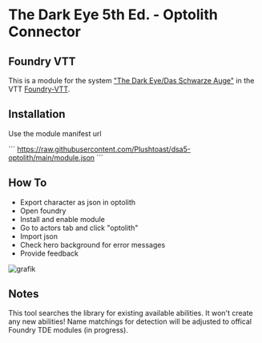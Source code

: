 # The Dark Eye 5th Ed. - Optolith Connector

## Foundry VTT

This is a module for the system <a href="https://foundryvtt.com/packages/dsa5">"The Dark Eye/Das Schwarze Auge"</a> in the VTT <a target="_blank" href="https://foundryvtt.com/">Foundry-VTT</a>.

## Installation

Use the module manifest url 

´´´
https://raw.githubusercontent.com/Plushtoast/dsa5-optolith/main/module.json
´´´

## How To

* Export character as json in optolith
* Open foundry
* Install and enable module
* Go to actors tab and click "optolith"
* Import json
* Check hero background for error messages
* Provide feedback

![grafik](https://github.com/Plushtoast/dsa5-optolith/assets/44941845/b648131b-4359-458a-8a71-e7ba1506ce1d)


## Notes

This tool searches the library for existing available abilities. It won't create any new abilities!
Name matchings for detection will be adjusted to offical Foundry TDE modules (in progress).


